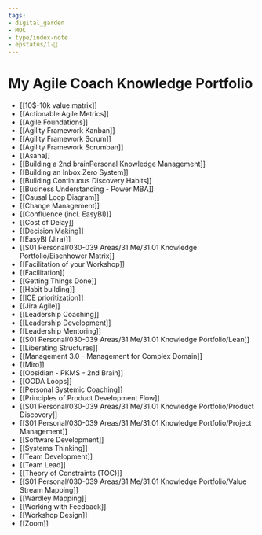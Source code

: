 ```yaml
---
tags: 
- digital_garden
- MOC
- type/index-note
- epstatus/1-🌱
---
```

# My Agile Coach Knowledge Portfolio

- [[10$-10k value matrix]]
 - [[Actionable Agile Metrics]]
 - [[Agile Foundations]]
 - [[Agility Framework Kanban]]
 - [[Agility Framework Scrum]]
 - [[Agility Framework Scrumban]]
 - [[Asana]]
 - [[Building a 2nd brainPersonal Knowledge Management]]
 - [[Building an Inbox Zero System]]
 - [[Building Continuous Discovery Habits]]
 - [[Business Understanding - Power MBA]]
 - [[Causal Loop Diagram]]
 - [[Change Management]]
 - [[Confluence (incl. EasyBI)]]
 - [[Cost of Delay]]
 - [[Decision Making]]
 - [[EasyBI (Jira)]]
 - [[S01 Personal/030-039 Areas/31 Me/31.01 Knowledge Portfolio/Eisenhower Matrix]]
 - [[Facilitation of your Workshop]]
 - [[Facilitation]]
 - [[Getting Things Done]]
 - [[Habit building]]
 - [[ICE prioritization]]
 - [[Jira Agile]]
 - [[Leadership Coaching]]
 - [[Leadership Development]]
 - [[Leadership Mentoring]]
 - [[S01 Personal/030-039 Areas/31 Me/31.01 Knowledge Portfolio/Lean]]
 - [[Liberating Structures]]
 - [[Management 3.0 - Management for Complex Domain]]
 - [[Miro]]
 - [[Obsidian - PKMS - 2nd Brain]]
 - [[OODA Loops]]
 - [[Personal Systemic Coaching]]
 - [[Principles of Product Development Flow]]
 - [[S01 Personal/030-039 Areas/31 Me/31.01 Knowledge Portfolio/Product Discovery]]
 - [[S01 Personal/030-039 Areas/31 Me/31.01 Knowledge Portfolio/Project Management]]
 - [[Software Development]]
 - [[Systems Thinking]]
 - [[Team Development]]
 - [[Team Lead]]
 - [[Theory of Constraints (TOC)]]
 - [[S01 Personal/030-039 Areas/31 Me/31.01 Knowledge Portfolio/Value Stream Mapping]]
 - [[Wardley Mapping]]
 - [[Working with Feedback]]
 - [[Workshop Design]]
 - [[Zoom]]